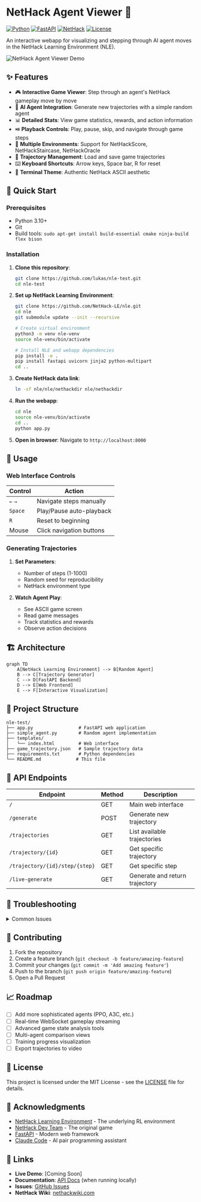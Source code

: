 # NetHack Agent Viewer 🏰

[![Python](https://img.shields.io/badge/Python-3.10+-blue.svg)](https://python.org)
[![FastAPI](https://img.shields.io/badge/FastAPI-0.109+-green.svg)](https://fastapi.tiangolo.com)
[![NetHack](https://img.shields.io/badge/NetHack-Learning_Environment-orange.svg)](https://github.com/NetHack-LE/nle)
[![License](https://img.shields.io/badge/License-MIT-yellow.svg)](LICENSE)

An interactive webapp for visualizing and stepping through AI agent moves in the NetHack Learning Environment (NLE).

![NetHack Agent Viewer Demo](https://github.com/lukas/nle-test/raw/main/demo.gif)

## ✨ Features

- 🎮 **Interactive Game Viewer**: Step through an agent's NetHack gameplay move by move
- 🤖 **AI Agent Integration**: Generate new trajectories with a simple random agent  
- 📊 **Detailed Stats**: View game statistics, rewards, and action information
- ⏯️ **Playback Controls**: Play, pause, skip, and navigate through game steps
- 🎯 **Multiple Environments**: Support for NetHackScore, NetHackStaircase, NetHackOracle
- 📁 **Trajectory Management**: Load and save game trajectories
- ⌨️ **Keyboard Shortcuts**: Arrow keys, Space bar, R for reset
- 🎨 **Terminal Theme**: Authentic NetHack ASCII aesthetic

## 🚀 Quick Start

### Prerequisites

- Python 3.10+
- Git
- Build tools: `sudo apt-get install build-essential cmake ninja-build flex bison`

### Installation

1. **Clone this repository**:
   ```bash
   git clone https://github.com/lukas/nle-test.git
   cd nle-test
   ```

2. **Set up NetHack Learning Environment**:
   ```bash
   git clone https://github.com/NetHack-LE/nle.git
   cd nle
   git submodule update --init --recursive
   
   # Create virtual environment
   python3 -m venv nle-venv
   source nle-venv/bin/activate
   
   # Install NLE and webapp dependencies
   pip install -e .
   pip install fastapi uvicorn jinja2 python-multipart
   cd ..
   ```

3. **Create NetHack data link**:
   ```bash
   ln -sf nle/nle/nethackdir nle/nethackdir
   ```

4. **Run the webapp**:
   ```bash
   cd nle
   source nle-venv/bin/activate
   cd ..
   python app.py
   ```

5. **Open in browser**: Navigate to `http://localhost:8000`

## 🎯 Usage

### Web Interface Controls

| Control | Action |
|---------|--------|
| `←` `→` | Navigate steps manually |
| `Space` | Play/Pause auto-playback |
| `R` | Reset to beginning |
| Mouse | Click navigation buttons |

### Generating Trajectories

1. **Set Parameters**:
   - Number of steps (1-1000)
   - Random seed for reproducibility  
   - NetHack environment type

2. **Watch Agent Play**: 
   - See ASCII game screen
   - Read game messages
   - Track statistics and rewards
   - Observe action decisions

## 🏗️ Architecture

```mermaid
graph TD
    A[NetHack Learning Environment] --> B[Random Agent]
    B --> C[Trajectory Generator]
    C --> D[FastAPI Backend]
    D --> E[Web Frontend]
    E --> F[Interactive Visualization]
```

## 📁 Project Structure

```
nle-test/
├── app.py                 # FastAPI web application
├── simple_agent.py        # Random agent implementation
├── templates/
│   └── index.html         # Web interface
├── game_trajectory.json   # Sample trajectory data
├── requirements.txt       # Python dependencies
└── README.md             # This file
```

## 🔧 API Endpoints

| Endpoint | Method | Description |
|----------|--------|-------------|
| `/` | GET | Main web interface |
| `/generate` | POST | Generate new trajectory |
| `/trajectories` | GET | List available trajectories |
| `/trajectory/{id}` | GET | Get specific trajectory |
| `/trajectory/{id}/step/{step}` | GET | Get specific step |
| `/live-generate` | GET | Generate and return trajectory |

## 🐛 Troubleshooting

<details>
<summary>Common Issues</summary>

### "Couldn't find NetHack installation"
```bash
ln -sf nle/nle/nethackdir nle/nethackdir
```

### Build failures
```bash
sudo apt-get install build-essential cmake ninja-build flex bison
cd nle && git submodule update --init --recursive
```

### Import errors
```bash
source nle/nle-venv/bin/activate
pip install -r requirements.txt
```

</details>

## 🤝 Contributing

1. Fork the repository
2. Create a feature branch (`git checkout -b feature/amazing-feature`)
3. Commit your changes (`git commit -m 'Add amazing feature'`)
4. Push to the branch (`git push origin feature/amazing-feature`)
5. Open a Pull Request

## 📈 Roadmap

- [ ] Add more sophisticated agents (PPO, A3C, etc.)
- [ ] Real-time WebSocket gameplay streaming
- [ ] Advanced game state analysis tools
- [ ] Multi-agent comparison views
- [ ] Training progress visualization
- [ ] Export trajectories to video

## 📄 License

This project is licensed under the MIT License - see the [LICENSE](LICENSE) file for details.

## 🙏 Acknowledgments

- [NetHack Learning Environment](https://github.com/NetHack-LE/nle) - The underlying RL environment
- [NetHack Dev Team](https://www.nethack.org/) - The original game
- [FastAPI](https://fastapi.tiangolo.com/) - Modern web framework
- [Claude Code](https://claude.ai/code) - AI pair programming assistant

## 🔗 Links

- **Live Demo**: [Coming Soon]
- **Documentation**: [API Docs](http://localhost:8000/docs) (when running locally)
- **Issues**: [GitHub Issues](https://github.com/lukas/nle-test/issues)
- **NetHack Wiki**: [nethackwiki.com](https://nethackwiki.com)